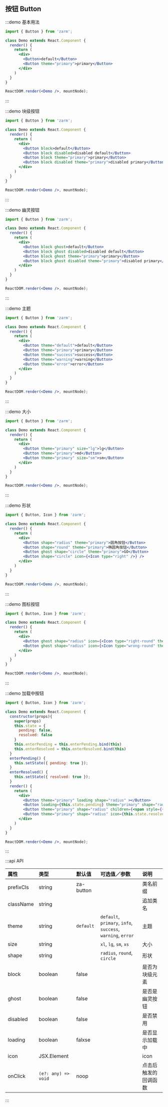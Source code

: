 ## 按钮 Button

:::demo 基本用法
```jsx
import { Button } from 'zarm';

class Demo extends React.Component {
  render() {
    return (
      <div>
        <Button>default</Button>
        <Button theme="primary">primary</Button>
      </div>
    )
  }
}

ReactDOM.render(<Demo />, mountNode);
```
:::


:::demo 块级按钮
```jsx
import { Button } from 'zarm';

class Demo extends React.Component {
  render() {
    return (
      <div>
        <Button block>default</Button>
        <Button block disabled>disabled default</Button>
        <Button block theme="primary">primary</Button>
        <Button block disabled theme="primary">disabled primary</Button>
      </div>
    )
  }
}

ReactDOM.render(<Demo />, mountNode);
```
:::


:::demo 幽灵按钮
```jsx
import { Button } from 'zarm';

class Demo extends React.Component {
  render() {
    return (
      <div>
        <Button block ghost>default</Button>
        <Button block ghost disabled>disabled default</Button>
        <Button block ghost theme="primary">primary</Button>
        <Button block ghost disabled theme="primary">disabled primary</Button>
      </div>
    )
  }
}

ReactDOM.render(<Demo />, mountNode);
```
:::


:::demo 主题
```jsx
import { Button } from 'zarm';

class Demo extends React.Component {
  render() {
    return (
      <div>
        <Button theme="default">default</Button>
        <Button theme="primary">primary</Button>
        <Button theme="success">success</Button>
        <Button theme="warning">warning</Button>
        <Button theme="error">error</Button>
      </div>
    )
  }
}

ReactDOM.render(<Demo />, mountNode);
```
:::


:::demo 大小
```jsx
import { Button } from 'zarm';

class Demo extends React.Component {
  render() {
    return (
      <div>
        <Button theme="primary" size="lg">lg</Button>
        <Button theme="primary">md</Button>
        <Button theme="primary" size="sm">sm</Button>
      </div>
    )
  }
}

ReactDOM.render(<Demo />, mountNode);
```
:::


:::demo 形状
```jsx
import { Button, Icon } from 'zarm';

class Demo extends React.Component {
  render() {
    return (
      <div>
        <Button shape="radius" theme="primary">圆角按钮</Button>
        <Button shape="round" theme="primary">椭圆角按钮</Button>
        <Button ghost shape="circle" theme="primary">GO</Button>
        <Button shape="circle" icon={<Icon type="right" />} />
      </div>
    )
  }
}

ReactDOM.render(<Demo />, mountNode);
```
:::


:::demo 图标按钮
```jsx
import { Button, Icon } from 'zarm';

class Demo extends React.Component {
  render() {
    return (
      <div>
        <Button ghost shape="radius" icon={<Icon type="right-round" theme="success" />}>正确</Button>
        <Button ghost shape="radius" icon={<Icon type="wrong-round" theme="error" />}>错误</Button>
      </div>
    )
  }
}

ReactDOM.render(<Demo />, mountNode);
```
:::

:::demo 加载中按钮
```jsx
import { Button, Icon } from 'zarm';

class Demo extends React.Component {
  constructor(props){
    super(props)
    this.state = {
      pending: false,
      resolved: false
    }
    this.enterPending = this.enterPending.bind(this)
    this.enterResolved = this.enterResolved.bind(this)
  }
  enterPending() {
    this.setState({ pending: true });
  }
  enterResolved() {
    this.setState({ resolved: true });
  }
  render() {
    return (
      <div>
        <Button theme="primary" loading shape="radius" ></Button>
        <Button loading={this.state.pending} theme="primary" shape="radius" onClick={this.enterPending}>click me</Button>
        <Button theme="primary" shape="radius" children={<span style={{width:22,height:'100%',textAlign:'left',display:'inline-block'}} ><Icon className="spread-enter" type="right" /></span>}></Button>
        <Button theme="primary" shape="radius" icon={this.state.resolved?<span style={{width:22,height:'100%',textAlign:'left',display:'inline-block'}} ><Icon className="spread-enter" type="right" /></span>:null} onClick={this.enterResolved}>click me</Button>
      </div>
    )
  }
}

ReactDOM.render(<Demo />, mountNode);
```
:::


:::api API

| 属性 | 类型 | 默认值 | 可选值／参数 | 说明 |
| :--- | :--- | :--- | :--- | :--- |
| prefixCls | string | za-button | | 类名前缀 |
| className | string | | | 追加类名 |
| theme | string | `default` | `default`, `primary`, `info`, `success`, `warning`, `error` | 主题 |
| size | string | | `xl`, `lg`, `sm`, `xs` | 大小 |
| shape | string | | `radius`, `round`, `circle` | 形状 |
| block | boolean | false | | 是否为块级元素 |
| ghost | boolean | false | | 是否是幽灵按钮 |
| disabled | boolean | false | | 是否禁用 |
| loading | boolean | falxse | | 是否显示加载中 |
| icon | JSX.Element | | | icon |
| onClick | <code>(e?: any) => void</code> | noop | | 点击后触发的回调函数 |

:::
